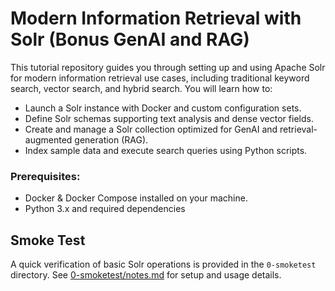 # Modern Information Retrieval with Solr (Bonus GenAI and RAG)

This tutorial repository guides you through setting up and using Apache Solr for modern
information retrieval use cases, including traditional keyword search, vector search, and
hybrid search. You will learn how to:

- Launch a Solr instance with Docker and custom configuration sets.
- Define Solr schemas supporting text analysis and dense vector fields.
- Create and manage a Solr collection optimized for GenAI and retrieval-augmented generation (RAG).
- Index sample data and execute search queries using Python scripts.

### Prerequisites:

- Docker & Docker Compose installed on your machine.
- Python 3.x and required dependencies

## Smoke Test

A quick verification of basic Solr operations is provided in the `0-smoketest` directory. See [0-smoketest/notes.md](0-smoketest/README.md) for setup and usage details.


